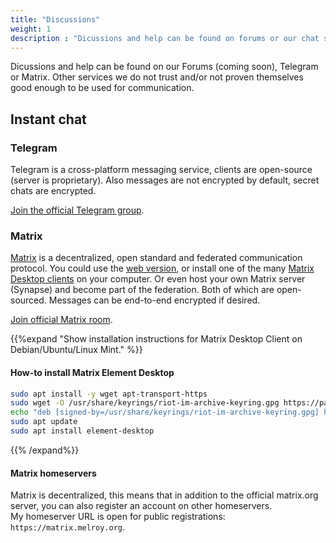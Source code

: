 ```yaml
---
title: "Discussions"
weight: 1
description : "Dicussions and help can be found on forums or our chat services."
---
```


Dicussions and help can be found on our Forums (coming soon), Telegram or Matrix. Other services we do not trust and/or not proven themselves good enough to be used for communication.

<!-- ## LibreWeb Forums -->

## Instant chat

### Telegram

Telegram is a cross-platform messaging service, clients are open-source (server is proprietary). Also messages are not encrypted by default, secret chats are encrypted.

[Join the official Telegram group](https://t.me/libreweb).

### Matrix

[Matrix](https://matrix.org) is a decentralized, open standard and federated communication protocol. You could use the [web version](https://element.io/), or install one of the many [Matrix Desktop clients](https://matrix.org/clients/) on your computer. Or even host your own Matrix server (Synapse) and become part of the federation. Both of which are open-sourced. Messages can be end-to-end encrypted if desired.

[Join official Matrix room](https://matrix.to/#/#libreweb:melroy.org?via=melroy.org).

{{%expand "Show installation instructions for Matrix Desktop Client on Debian/Ubuntu/Linux Mint." %}}

#### How-to install Matrix Element Desktop

```sh
sudo apt install -y wget apt-transport-https
sudo wget -O /usr/share/keyrings/riot-im-archive-keyring.gpg https://packages.riot.im/debian/riot-im-archive-keyring.gpg
echo "deb [signed-by=/usr/share/keyrings/riot-im-archive-keyring.gpg] https://packages.riot.im/debian/ default main" | sudo tee /etc/apt/sources.list.d/riot-im.list
sudo apt update
sudo apt install element-desktop
```

{{% /expand%}}

#### Matrix homeservers

Matrix is decentralized, this means that in addition to the official matrix.org server, you can also register an account on other homeservers.  
My homeserver URL is open for public registrations: `https://matrix.melroy.org`.
